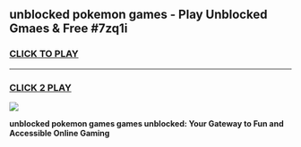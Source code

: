 
## unblocked pokemon games - Play Unblocked Gmaes & Free #7zq1i
<h3>
<a href="https://premium.freeplayer.one?title=unblocked_pokemon_games&ref=03M">CLICK TO PLAY</a></h3>
<hr>

<h3>
<a href="https://premium.freeplayer.one?title=unblocked_pokemon_games&ref=03M">CLICK 2 PLAY</a>
  
</h3>

<a href="https://premium.freeplayer.one?title=unblocked_pokemon_games&ref=03M"><img src="https://clearcache.store/games.png"></a>


**unblocked pokemon games games unblocked: Your Gateway to Fun and Accessible Online Gaming**
